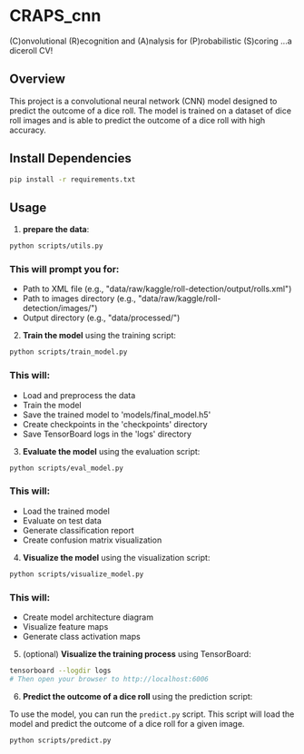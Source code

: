 # CRAPS_cnn
(C)onvolutional (R)ecognition and (A)nalysis for (P)robabilistic (S)coring ...a diceroll CV!

## Overview

This project is a convolutional neural network (CNN) model designed to predict the outcome of a dice roll. The model is trained on a dataset of dice roll images and is able to predict the outcome of a dice roll with high accuracy.

## Install Dependencies

```bash
pip install -r requirements.txt
```


## Usage

1. **prepare the data**:

```bash
python scripts/utils.py
```
### This will prompt you for:
 - Path to XML file (e.g., "data/raw/kaggle/roll-detection/output/rolls.xml")
 - Path to images directory (e.g., "data/raw/kaggle/roll-detection/images/")
 - Output directory (e.g., "data/processed/")


2. **Train the model** using the training script:

```bash
python scripts/train_model.py
```
### This will:
 - Load and preprocess the data
 - Train the model
 - Save the trained model to 'models/final_model.h5'
 - Create checkpoints in the 'checkpoints' directory
 - Save TensorBoard logs in the 'logs' directory

3. **Evaluate the model** using the evaluation script:

```bash
python scripts/eval_model.py
```
### This will:
 - Load the trained model
 - Evaluate on test data
 - Generate classification report
 - Create confusion matrix visualization

4. **Visualize the model** using the visualization script:

```bash
python scripts/visualize_model.py
```
### This will:
 - Create model architecture diagram
 - Visualize feature maps
 - Generate class activation maps

5. (optional) **Visualize the training process** using TensorBoard:
```bash
tensorboard --logdir logs
# Then open your browser to http://localhost:6006
```

6. **Predict the outcome of a dice roll** using the prediction script:

To use the model, you can run the `predict.py` script. This script will load the model and predict the outcome of a dice roll for a given image.

```bash
python scripts/predict.py
```

